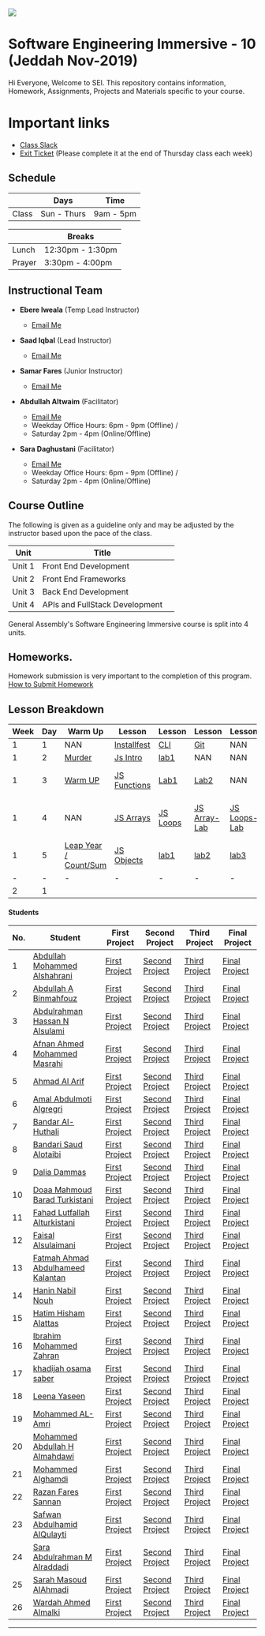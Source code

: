 # ![](https://ga-dash.s3.amazonaws.com/production/assets/logo-9f88ae6c9c3871690e33280fcf557f33.png) 

# Software Engineering Immersive - 10 (Jeddah Nov-2019)
Hi Everyone, Welcome to SEI. This repository contains information, Homework, Assignments, Projects and Materials specific to your course.

# Important links
- [Class Slack](https://miskacademy.slack.com/archives/GQ5QFC7UN)
- [Exit Ticket](https://docs.google.com/forms/d/e/1FAIpQLScJYIOvBRGzXXs7KuwHau7u5nR6z86c9bB94iSttW9CQH4Uqw/viewform) (Please complete it at the end of Thursday class each week)

## Schedule

|| Days | Time
-- | -- | --
Class | Sun - Thurs | 9am - 5pm 

| | Breaks 
-- | -- 
Lunch | 12:30pm - 1:30pm 
Prayer | 3:30pm - 4:00pm 

## Instructional Team
- **Ebere Iweala** (Temp Lead Instructor)
  - [Email Me](mailto:ebere.iweala@generalassemb.ly)
  
- **Saad Iqbal** (Lead Instructor)
  - [Email Me](mailto:saad.igbal@generalassemb.ly)
  
- **Samar Fares** (Junior Instructor)
  - [Email Me](mailto:samar.fares@generalassemb.ly)
  
- **Abdullah Altwaim** (Facilitator)
  - [Email Me](mailto:abdullah.altwaim@generalassemb.ly)
  - Weekday Office Hours: 6pm - 9pm (Offline) / 
  - Saturday 2pm - 4pm (Online/Offline)

- **Sara Daghustani** (Facilitator)
  - [Email Me](mailto:sara.daghustani@generalassemb.ly)
  - Weekday Office Hours: 6pm - 9pm (Offline) / 
  - Saturday 2pm - 4pm (Online/Offline)
  

## Course Outline
The following is given as a guideline only and may be adjusted by the instructor based upon the pace of the class.

| Unit | Title ||
| --- | --- |  ---|
| Unit 1 | Front End Development  |  |
| Unit 2 | Front End Frameworks |  |
| Unit 3 |  Back End Development | |
| Unit 4 | APIs and FullStack Development | |   

General Assembly's Software Engineering Immersive course  is split into 4 units.

## Homeworks.
Homework submission is very important to the completion of this program. 
[How to Submit Homework](https://github.com/sei-jed-10/homework_submission_important) 

## Lesson Breakdown
| Week | Day  | Warm Up | Lesson | Lesson | Lesson | Lesson | Lesson | Homework |  
|------|------| --------| -------| -------| -------|--------|--------|---------|
|1|1| NAN | [Installfest](https://github.com/sei-jed-10/installfest)| [CLI](https://github.com/sei-jed-10/w01d01_command_line)| [Git](https://github.com/sei-jed-10/w01d01_git_and_github)|NAN|NAN|NAN|
|1|2| [Murder](https://github.com/sei-jed-10/warmup-w01d02/tree/solution)| [Js Intro](https://github.com/sei-jed-10/w01d02_javascript-intro)| [lab1](https://github.com/sei-jed-10/w01d02_lab_conditionals)| NAN|NAN|NAN|[JS-HW1](https://github.com/sei-jed-10/w01d02-HW1)|
|1|3| [Warm UP](https://github.com/sei-jed-10/Warmup-W01D03) | [JS Functions](https://github.com/sei-jed-10/w01wd03-functions)| [Lab1](https://github.com/sei-jed-10/sei-jed-3-w1-d3-lab)| [Lab2](https://github.com/sei-jed-10/w01d03-lab)|NAN|NAN|[JS Functions-HW2](https://github.com/sei-jed-10/w01d03-HW2)|
|1|4| NAN | [JS Arrays](https://github.com/sei-jed-10/w01d04_arrays-loops)| [JS Loops](https://github.com/sei-jed-10/w01d04_arrays-loops/blob/master/slides/loops.pdf)| [JS Array-Lab](https://github.com/sei-jed-10/w01d04-arrays-lab)|[JS Loops-Lab](https://github.com/sei-jed-10/w01d04-loops-lab)|[JS Arrays-Loops-Lab](https://github.com/sei-jed-10/w01d04-arrays-loops-lab)|[JS Arrays & Loops-HW3](https://github.com/sei-jed-10/w01d04-HW3)|
|1|5| [Leap Year /]()[ Count/Sum]() | [JS Objects](https://github.com/sei-jed-10/w01d05_JS-Objects)| [lab1]()| [lab2]()|[lab3]()|[lab4]()|[MBTA HW4]()|
-|-|-|-|-|-|-|-
|2|1| []() | []()| []()| []()|[]()|[]()|[]()|

#### Students

| No. | Student | First Project | Second Project | Third Project |Final Project |
|---  | ---     | ---      | ---      |  ---      |  ---      | 
|1    | [Abdullah Mohammed Alshahrani](https://github.com/) | [First Project](https://github.io/) | [Second Project](https://github.io/)| [Third Project](https://github.io/)|[Final Project](https://github.io/) | 
|2    | [Abdullah A Binmahfouz](https://github.com/) | [First Project](https://github.io/) | [Second Project](https://github.io/)| [Third Project](https://github.io/)|[Final Project](https://github.io/) | 
|3    | [Abdulrahman Hassan N Alsulami](https://github.com/) | [First Project](https://github.io/) | [Second Project](https://github.io/)| [Third Project](https://github.io/)|[Final Project](https://github.io/) | 
|4    | [Afnan Ahmed Mohammed Masrahi](https://github.com/) | [First Project](https://github.io/) | [Second Project](https://github.io/)| [Third Project](https://github.io/)|[Final Project](https://github.io/) | 
|5    | [Ahmad Al Arif](https://github.com/) | [First Project](https://github.io/) | [Second Project](https://github.io/)| [Third Project](https://github.io/)|[Final Project](https://github.io/) | 
|6    | [Amal Abdulmoti Algregri](https://github.com/) | [First Project](https://github.io/) | [Second Project](https://github.io/)| [Third Project](https://github.io/)|[Final Project](https://github.io/) | 
|7    | [Bandar Al-Huthali](https://github.com/) | [First Project](https://github.io/) | [Second Project](https://github.io/)| [Third Project](https://github.io/)|[Final Project](https://github.io/) | 
|8    | [Bandari Saud Alotaibi](https://github.com/) | [First Project](https://github.io/) | [Second Project](https://github.io/)| [Third Project](https://github.io/)|[Final Project](https://github.io/) | 
|9   | [Dalia Dammas](https://github.com/) | [First Project](https://github.io/) | [Second Project](https://github.io/)| [Third Project](https://github.io/)|[Final Project](https://github.io/) | 
|10    | [Doaa Mahmoud Barad Turkistani](https://github.com/) | [First Project](https://github.io/) | [Second Project](https://github.io/)| [Third Project](https://github.io/)|[Final Project](https://github.io/) | 
|11  | [Fahad Lutfallah Alturkistani](https://github.com/) | [First Project](https://github.io/) | [Second Project](https://github.io/)| [Third Project](https://github.io/)|[Final Project](https://github.io/) | 
|12  | [Faisal Alsulaimani](https://github.com/) | [First Project](https://github.io/) | [Second Project](https://github.io/)| [Third Project](https://github.io/)|[Final Project](https://github.io/) | 
|13    | [Fatmah Ahmad Abdulhameed Kalantan](https://github.com/) | [First Project](https://github.io/) | [Second Project](https://github.io/)| [Third Project](https://github.io/)|[Final Project](https://github.io/) | 
|14   | [Hanin Nabil Nouh](https://github.com/) | [First Project](https://github.io/) | [Second Project](https://github.io/)| [Third Project](https://github.io/)|[Final Project](https://github.io/) | 
|15  | [Hatim Hisham Alattas](https://github.com/) | [First Project](https://github.io/) | [Second Project](https://github.io/)| [Third Project](https://github.io/)|[Final Project](https://github.io/) | 
|16    | [Ibrahim Mohammed Zahran](https://github.com/) | [First Project](https://github.io/) | [Second Project](https://github.io/)| [Third Project](https://github.io/)|[Final Project](https://github.io/) | 
|17    | [khadijah osama saber](https://github.com/) | [First Project](https://github.io/) | [Second Project](https://github.io/)| [Third Project](https://github.io/)|[Final Project](https://github.io/) | 
|18    | [Leena Yaseen](https://github.com/) | [First Project](https://github.io/) | [Second Project](https://github.io/)| [Third Project](https://github.io/)|[Final Project](https://github.io/) | 
|19    | [Mohammed AL-Amri](https://github.com/) | [First Project](https://github.io/) | [Second Project](https://github.io/)| [Third Project](https://github.io/)|[Final Project](https://github.io/) | 
|20   | [Mohammed Abdullah H Almahdawi](https://github.com/) | [First Project](https://github.io/) | [Second Project](https://github.io/)| [Third Project](https://github.io/)|[Final Project](https://github.io/) | 
|21  | [Mohammed Alghamdi](https://github.com/) | [First Project](https://github.io/) | [Second Project](https://github.io/)| [Third Project](https://github.io/)|[Final Project](https://github.io/) | 
|22   | [Razan Fares Sannan](https://github.com/) | [First Project](https://github.io/) | [Second Project](https://github.io/)| [Third Project](https://github.io/)|[Final Project](https://github.io/) | 
|23    | [Safwan Abdulhamid AlQulayti](https://github.com/) | [First Project](https://github.io/) | [Second Project](https://github.io/)| [Third Project](https://github.io/)|[Final Project](https://github.io/) |
|24   | [Sara Abdulrahman M Alraddadi](https://github.com/) | [First Project](https://github.io/) | [Second Project](https://github.io/)| [Third Project](https://github.io/)|[Final Project](https://github.io/) |
|25    | [Sarah Masoud AlAhmadi](https://github.com/) | [First Project](https://github.io/) | [Second Project](https://github.io/)| [Third Project](https://github.io/)|[Final Project](https://github.io/) |
|26   | [Wardah Ahmed Almalki](https://github.com/) | [First Project](https://github.io/) | [Second Project](https://github.io/)| [Third Project](https://github.io/)|[Final Project](https://github.io/) |

----------
